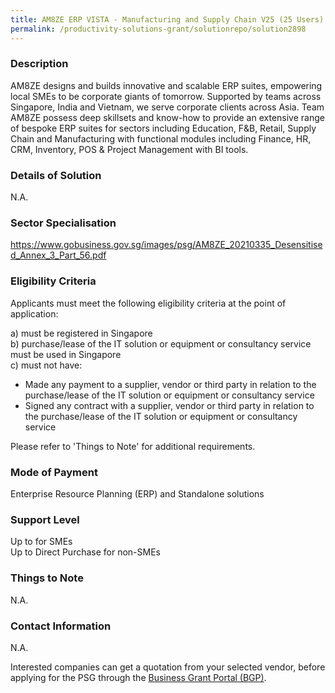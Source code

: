 ```yaml
---
title: AM8ZE ERP VISTA - Manufacturing and Supply Chain V25 (25 Users)
permalink: /productivity-solutions-grant/solutionrepo/solution2898
---
```


### Description

AM8ZE designs and builds innovative and scalable ERP suites, empowering local SMEs to be corporate giants of tomorrow. Supported by teams across Singapore, India and Vietnam, we serve corporate clients across Asia. Team AM8ZE possess deep skillsets and know-how to provide an extensive range of bespoke ERP suites for sectors including Education, F&B, Retail, Supply Chain and Manufacturing with functional modules including Finance, HR, CRM, Inventory, POS & Project Management with BI tools.

### Details of Solution

N.A.

### Sector Specialisation

https://www.gobusiness.gov.sg/images/psg/AM8ZE_20210335_Desensitised_Annex_3_Part_56.pdf

### Eligibility Criteria

Applicants must meet the following eligibility criteria at the point of application:

a) must be registered in Singapore <br>
b) purchase/lease of the IT solution or equipment or consultancy service must be used in Singapore <br>
c) must not have:
- Made any payment to a supplier, vendor or third party in relation to the purchase/lease of the IT solution or equipment or consultancy service
- Signed any contract with a supplier, vendor or third party in relation to the purchase/lease of the IT solution or equipment or consultancy service

Please refer to 'Things to Note' for additional requirements.

### Mode of Payment
Enterprise Resource Planning (ERP) and Standalone solutions

### Support Level
Up to  for SMEs <br>
Up to Direct Purchase for non-SMEs

### Things to Note
N.A.

### Contact Information
N.A.

Interested companies can get a quotation from your selected vendor, before applying for the PSG through the <a target='_blank' rel='noopener' href='https://www.businessgrants.gov.sg/'>Business Grant Portal (BGP)</a>.
